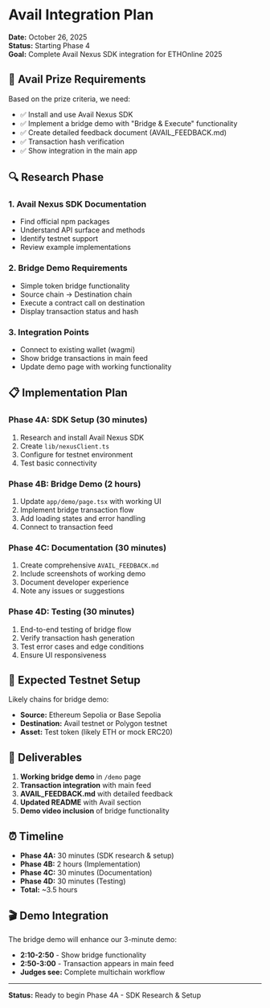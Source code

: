 # Avail Integration Plan

**Date:** October 26, 2025  
**Status:** Starting Phase 4  
**Goal:** Complete Avail Nexus SDK integration for ETHOnline 2025

## 🎯 Avail Prize Requirements

Based on the prize criteria, we need:

- ✅ Install and use Avail Nexus SDK
- ✅ Implement a bridge demo with "Bridge & Execute" functionality
- ✅ Create detailed feedback document (AVAIL_FEEDBACK.md)
- ✅ Transaction hash verification
- ✅ Show integration in the main app

## 🔍 Research Phase

### 1. Avail Nexus SDK Documentation

- Find official npm packages
- Understand API surface and methods
- Identify testnet support
- Review example implementations

### 2. Bridge Demo Requirements

- Simple token bridge functionality
- Source chain → Destination chain
- Execute a contract call on destination
- Display transaction status and hash

### 3. Integration Points

- Connect to existing wallet (wagmi)
- Show bridge transactions in main feed
- Update demo page with working functionality

## 📋 Implementation Plan

### Phase 4A: SDK Setup (30 minutes)

1. Research and install Avail Nexus SDK
2. Create `lib/nexusClient.ts`
3. Configure for testnet environment
4. Test basic connectivity

### Phase 4B: Bridge Demo (2 hours)

1. Update `app/demo/page.tsx` with working UI
2. Implement bridge transaction flow
3. Add loading states and error handling
4. Connect to transaction feed

### Phase 4C: Documentation (30 minutes)

1. Create comprehensive `AVAIL_FEEDBACK.md`
2. Include screenshots of working demo
3. Document developer experience
4. Note any issues or suggestions

### Phase 4D: Testing (30 minutes)

1. End-to-end testing of bridge flow
2. Verify transaction hash generation
3. Test error cases and edge conditions
4. Ensure UI responsiveness

## 🔗 Expected Testnet Setup

Likely chains for bridge demo:

- **Source:** Ethereum Sepolia or Base Sepolia
- **Destination:** Avail testnet or Polygon testnet
- **Asset:** Test token (likely ETH or mock ERC20)

## 📝 Deliverables

1. **Working bridge demo** in `/demo` page
2. **Transaction integration** with main feed
3. **AVAIL_FEEDBACK.md** with detailed feedback
4. **Updated README** with Avail section
5. **Demo video inclusion** of bridge functionality

## ⏰ Timeline

- **Phase 4A:** 30 minutes (SDK research & setup)
- **Phase 4B:** 2 hours (Implementation)
- **Phase 4C:** 30 minutes (Documentation)
- **Phase 4D:** 30 minutes (Testing)
- **Total:** ~3.5 hours

## 🎬 Demo Integration

The bridge demo will enhance our 3-minute demo:

- **2:10-2:50** - Show bridge functionality
- **2:50-3:00** - Transaction appears in main feed
- **Judges see:** Complete multichain workflow

---

**Status:** Ready to begin Phase 4A - SDK Research & Setup
